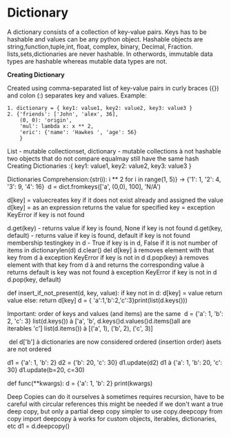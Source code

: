 # Dictionary

A dictionary consists of a collection of key-value pairs. Keys has to be hashable and values can be any python object.
Hashable objects are string,function,tuple,int, float, complex, binary, Decimal, Fraction. lists,sets,dictionaries are never hashable.
In otherwords, immutable data types are hashable whereas mutable data types are not.



**Creating Dictionary**

Created using comma-separated list of key-value pairs in curly braces ({}) and colon (:) separates  key and values.
Example:
```
1. dictionary = { key1: value1, key2: value2, key3: value3 }
2. {'friends': ['John', 'alex', 36], 
    (0, 0): 'origin', 
    'mul': lambda x: x ** 2, 
    'eric': {'name': 'Hawkes ', 'age': 56} 
    }

```

List - mutable collectionset, dictionary - mutable collections à not hashable
two objects that do not compare equalmay still have the same hash
Creating Dictionaries :{ key1: value1, key2: value2, key3: value3 }

Dictionaries Comprehension:{str(i): i ** 2 for i in range(1, 5)} -> {'1': 1, '2': 4, '3': 9, '4': 16} 
d = dict.fromkeys(['a', (0,0), 100], 'N/A')

d[key] = valuecreates key if it does not exist already and assigned the value
d[key] = as an expression returns the value for specified key = exception KeyError if key is not found

d.get(key) - returns value if key is found, None if key is not found d.get(key, default) - returns value if key is found, default if key is not found
membership testingkey in d - True if key is in d, False if it is not
number of items in dictionarylen(d)
d.clear()
del d[key] à removes element with that key from d à exception KeyError if key is not in d
d.pop(key) à removes element with that key from d à and returns the corresponding value à returns default is key was not found à exception KeyError if key is not in d
d.pop(key, default)

def insert_if_not_present(d, key, value): if key not in d: d[key] = value return value else: return d[key]
d = { 'a':1,'b':2,'c':3}print(list(d.keys()))

Important: order of keys and values (and items) are the same 
d = {'a': 1, 'b': 2, 'c': 3} list(d.keys()) à ['a', 'b', d.keys()d.values()d.items()all are iterables 'c'] list(d.items()) à [('a', 1), ('b', 2), ('c', 3)] 

 del d['b']
à dictionaries are now considered ordered (insertion order) àsets are not ordered 


d1 = {'a': 1, 'b': 2} d2 = {'b': 20, 'c': 30}
d1.update(d2) d1 à {'a': 1, 'b': 20, 'c': 30}
d1.update(b=20, c=30)

def func(**kwargs): d = {'a': 1, 'b': 2} print(kwargs)

Deep Copies
can do it ourselves à sometimes requires recursion, have to be careful with circular references this might be needed if we don't want a true deep copy, but only a partial deep copy simpler to use copy.deepcopy from copy import deepcopy à works for custom objects, iterables, dictionaries, etc d1 = d.deepcopy()
